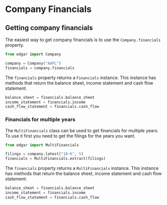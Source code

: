 # Company Financials

## Getting company financials

The easiest way to get company financials is to use the `Company.financials` property.

```python
from edgar import Company

company = Company("AAPL")
financials = company.financials
```

The `financials` property returns a `Financials` instance.
This instance has methods that return the balance sheet, income statement and cash flow statement.

```python
balance_sheet = financials.balance_sheet
income_statement = financials.income
cash_flow_statement = financials.cash_flow
```

### Financials for multiple years

The `MultiFinancials` class can be used to get financials for multiple years. To use it first you need to get the filings for the years you want.


```python
from edgar import MultiFinancials

filings = company.latest("10-K", 5)
financials = MultiFinancials.extract(filings)
```

The `financials` property returns a `MultiFinancials` instance.
This instance has methods that return the balance sheet, income statement and cash flow statement.

```python
balance_sheet = financials.balance_sheet
income_statement = financials.income
cash_flow_statement = financials.cash_flow
```



